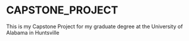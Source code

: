 # CAPSTONE_PROJECT
This is my Capstone Project for my graduate degree at the University of Alabama in Huntsville
